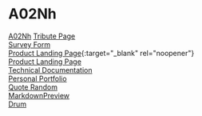 # A02Nh
[A02Nh](https://mlapinm.github.io/A02Nh/)
[Tribute Page](https://codepen.io/mlapin/full/MWawwVr)  
[Survey Form](https://codepen.io/mlapin/full/jObPbRJ)  
[Product Landing Page](https://codepen.io/mlapin/full/xxwGprq){:target="_blank" rel="noopener"}  
<a href="https://codepen.io/mlapin/full/xxwGprq" target="_blank">Product Landing Page</a>   
[Technical Documentation](https://codepen.io/mlapin/full/RwWPyzE)  
[Personal Portfolio](https://codepen.io/mlapin/full/OJyMVLr)  
[Quote Random](https://codepen.io/mlapin/full/rNOxjyK)  
[MarkdownPreview](https://codepen.io/mlapin/full/Vwvaeym)  
[Drum](https://codepen.io/mlapin/full/abvNYqa)  
[]()  
[]()  
[]()  
[]()  
[]()  
[]()  
[]()  


